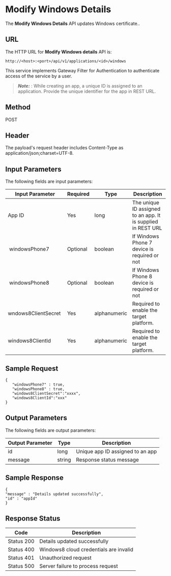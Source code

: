 
# Modify Windows Details

The **Modify Windows Details** API updates Windows certificate..

## URL

The HTTP URL for **Modify Windows details** API is:

```
http://<host>:<port>/api/v1/applications/<id>/windows
```

This service implements Gateway Filter for Authentication to authenticate access of the service by a user.

> **_Note:_** <id>: While creating an app, a unique ID is assigned to an application. Provide the unique identifier for the app in REST URL.

## Method

POST

## Header

The payload's request header includes Content-Type as application/json;charset=UTF-8.

## Input Parameters

The following fields are input parameters:

| Input Parameter      | Required | Type         | Description                                                  |
| -------------------- | -------- | ------------ | ------------------------------------------------------------ |
| App ID               | Yes      | long         | The unique ID assigned to an app. It is supplied in REST URL |
|  windowsPhone7       | Optional | boolean      | If Windows Phone 7 device is required or not                 |
|  windowsPhone8       | Optional | boolean      | If Windows Phone 8 device is required or not                 |
| wndows8ClientSecret  | Yes      | alphanumeric | Required to enable the target platform.                      |
| windows8ClientId     | Yes      | alphanumeric | Required to enable the target platform.                      |

## Sample Request

```
{  
   "windowsPhone7" : true,  
   "windowsPhone8" : true,  
   "windows8ClientSecret":"xxxx",  
   "windows8ClientId":"xxx"  
}

```

## Output Parameters

The following fields are output parameters:

| Output Parameter | Type   | Description                      |
| ---------------- | ------ | -------------------------------- |
| id               | long   | Unique app ID assigned to an app |
| message          | string | Response status message          |

## Sample Response

```
{  
"message" : "Details updated successfully",  
"id" : "appId"  
}

```

## Response Status

| Code       | Description                            |
| ---------- | -------------------------------------- |
| Status 200 | Details updated successfully           |
| Status 400 | Windows8 cloud credentials are invalid |
| Status 401 | Unauthorized request                   |
| Status 500 | Server failure to process request      |
